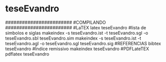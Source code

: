 # teseEvandro
########################
#COMPILANDO
########################
#LaTEX 
latex teseEvandro
#lista de simbolos e siglas 
makeindex -s teseEvandro.ist -t teseEvandro.sgl -o teseEvandro.sbl teseEvandro.sim
makeindex -s teseEvandro.ist -t teseEvandro.agl -o teseEvandro.sgl teseEvandro.sig
#REFERENCIAS
bibtex teseEvandro
#Índice remissivo
makeindex teseEvandro
#PDFLateTEX
pdflatex teseEvandro
